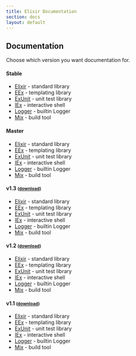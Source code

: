 ```yaml
---
title: Elixir Documentation
section: docs
layout: default
---
```


## Documentation

Choose which version you want documentation for.

#### Stable

* [Elixir](/docs/stable/elixir/) - standard library
* [EEx](/docs/stable/eex/) - templating library
* [ExUnit](/docs/stable/ex_unit/) - unit test library
* [IEx](/docs/stable/iex/) - interactive shell
* [Logger](/docs/stable/logger/) - builtin Logger
* [Mix](/docs/stable/mix/) - build tool

#### Master

* [Elixir](/docs/master/elixir/) - standard library
* [EEx](/docs/master/eex/) - templating library
* [ExUnit](/docs/master/ex_unit/) - unit test library
* [IEx](/docs/master/iex/) - interactive shell
* [Logger](/docs/master/logger/) - builtin Logger
* [Mix](/docs/master/mix/) - build tool

<h4 id="v1.3">v1.3 <small>(<a href="https://github.com/elixir-lang/elixir/releases/download/v1.3.1/Docs.zip">download</a>)</small></h4>

* [Elixir](/docs/v1.3/elixir/) - standard library
* [EEx](/docs/v1.3/eex/) - templating library
* [ExUnit](/docs/v1.3/ex_unit/) - unit test library
* [IEx](/docs/v1.3/iex/) - interactive shell
* [Logger](/docs/v1.3/logger/) - builtin Logger
* [Mix](/docs/v1.3/mix/) - build tool

<h4 id="v1.2">v1.2 <small>(<a href="https://github.com/elixir-lang/elixir/releases/download/v1.2.6/Docs.zip">download</a>)</small></h4>

* [Elixir](/docs/v1.2/elixir/) - standard library
* [EEx](/docs/v1.2/eex/) - templating library
* [ExUnit](/docs/v1.2/ex_unit/) - unit test library
* [IEx](/docs/v1.2/iex/) - interactive shell
* [Logger](/docs/v1.2/logger/) - builtin Logger
* [Mix](/docs/v1.2/mix/) - build tool

<h4 id="v1.1">v1.1 <small>(<a href="https://github.com/elixir-lang/elixir/releases/download/v1.1.1/Docs.zip">download</a>)</small></h4>

* [Elixir](/docs/v1.1/elixir/) - standard library
* [EEx](/docs/v1.1/eex/) - templating library
* [ExUnit](/docs/v1.1/ex_unit/) - unit test library
* [IEx](/docs/v1.1/iex/) - interactive shell
* [Logger](/docs/v1.1/logger/) - builtin Logger
* [Mix](/docs/v1.1/mix/) - build tool
